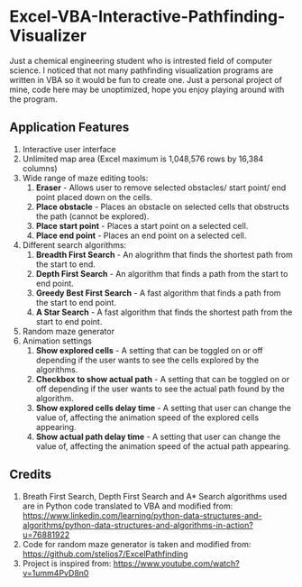 # Excel-VBA-Interactive-Pathfinding-Visualizer

Just a chemical engineering student who is intrested field of computer science. I noticed that not many pathfinding visualization programs are written in VBA so it would be fun to create one. Just a personal project of mine, code here may be unoptimized, hope you enjoy playing around with the program.

## Application Features
1. Interactive user interface
2. Unlimited map area (Excel maximum is 1,048,576 rows by 16,384 columns)
3. Wide range of maze editing tools:
    1. **Eraser** - Allows user to remove selected obstacles/ start point/ end point placed down on the cells.
    2. **Place obstacle** - Places an obstacle on selected cells that obstructs the path (cannot be explored).
    3. **Place start point** - Places a start point on a selected cell.
    4. **Place end point** - Places an end point on a selected cell.
4. Different search algorithms:
    1. **Breadth First Search** - An alogrithm that finds the shortest path from the start to end.
    2. **Depth First Search** - An algorithm that finds a path from the start to end point.
    3. **Greedy Best First Search** - A fast algorithm that finds a path from the start to end point.
    4. **A Star Search** - A fast algorithm that finds the shortest path from the start to end point.
5. Random maze generator
6. Animation settings
    1. **Show explored cells** - A setting that can be toggled on or off depending if the user wants to see the cells explored by the algorithms.
    2. **Checkbox to show actual path** - A setting that can be toggled on or off depending if the user wants to see the actual path found by the algorithm.
    3. **Show explored cells delay time** - A setting that user can change the value of, affecting the animation speed of the explored cells appearing.
    4. **Show actual path delay time** - A setting that user can change the value of, affecting the animation speed of the actual path appearing.


## Credits
1. Breath First Search, Depth First Search and A* Search algorithms used are in Python code translated to VBA and modified from: https://www.linkedin.com/learning/python-data-structures-and-algorithms/python-data-structures-and-algorithms-in-action?u=76881922
2. Code for random maze generator is taken and modified from: https://github.com/stelios7/ExcelPathfinding
3. Project is inspired from: https://www.youtube.com/watch?v=1umm4PvD8n0
